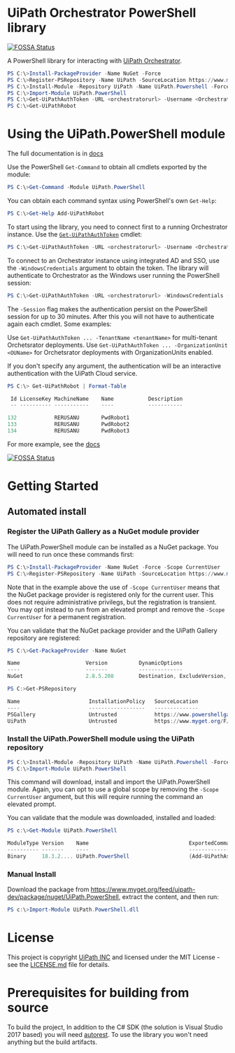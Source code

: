 # UiPath Orchestrator PowerShell library
[![FOSSA Status](https://app.fossa.com/api/projects/git%2Bgithub.com%2FSerubin%2Forchestrator-powershell.svg?type=shield)](https://app.fossa.com/projects/git%2Bgithub.com%2FSerubin%2Forchestrator-powershell?ref=badge_shield)


A PowerShell library for interacting with [UiPath Orchestrator](https://orchestrator.uipath.com/).

```PowerShell
PS C:\>Install-PackageProvider -Name NuGet -Force
PS C:\>Register-PSRepository -Name UiPath -SourceLocation https://www.myget.org/F/uipath-dev/api/v2
PS C:\>Install-Module -Repository UiPath -Name UiPath.Powershell -Force
PS C:\>Import-Module UiPath.PowerShell
PS C:\>Get-UiPathAuthToken -URL <orchestratorurl> -Username <OrchestratorUser> -Password <password> -Session
PS C:\>Get-UiPathRobot
```

# Using the UiPath.PowerShell module

The full documentation is in [docs](docs/Home.md)

Use the PowerShell `Get-Command` to obtain all cmdlets exported by the module:

```PowerShell
PS C:\>Get-Command -Module UiPath.PowerShell
```

You can obtain each command syntax using PowerShell's own `Get-Help`:

```PowerShell
PS C:\>Get-Help Add-UiPathRobot
```

To start using the library, you need to connect first to a running Orchestrator instance. Use the [`Get-UiPathAuthToken`](docs/Get-UiPathAuthToken.md) cmdlet:
```PowerShell
PS C:\>Get-UiPathAuthToken -URL <orchestratorurl> -Username <OrchestratorUser> -Password <password> -Session
```

To connect to an Orchestrator instance using integrated AD and SSO, use the `-WindowsCredentials` argument to obtain the token. The library will authenticate to Orchestrator as the Windows user running the PowerShell session:
```PowerShell
PS C:\>Get-UiPathAuthToken -URL <orchestratorurl> -WindowsCredentials -Session
```

The `-Session` flag makes the authentication persist on the PowerShell session for up to 30 minutes. After this you will not have to authenticate again each cmdlet. Some examples:

Use `Get-UiPathAuthToken ... -TenantName <tenantName>` for multi-tenant Orchetsrator deployments.
Use `Get-UiPathAuthToken ... -OrganizationUnit <OUName>` for Orchetsrator deployments with OrganizationUnits enabled.

If you don't specify any argument, the authentication will be an interactive authentication with the UiPath Cloud service.

```PowerShell
PS C:\> Get-UiPathRobot | Format-Table

 Id LicenseKey MachineName    Name           Description
 -- ---------- -----------    ----           -----------

132            RERUSANU       PwdRobot1
133            RERUSANU       PwdRobot2
134            RERUSANU       PwdRobot3
```

For more example, see the [docs](docs/Home.md)


[![FOSSA Status](https://app.fossa.com/api/projects/git%2Bgithub.com%2FSerubin%2Forchestrator-powershell.svg?type=large)](https://app.fossa.com/projects/git%2Bgithub.com%2FSerubin%2Forchestrator-powershell?ref=badge_large)

# Getting Started

## Automated install

### Register the UiPath Gallery as a NuGet module provider

The UiPath.PowerShell module can be installed as a NuGet package. You will need to run once these commands first:

```PowerShell
PS C:\>Install-PackageProvider -Name NuGet -Force -Scope CurrentUser
PS C:\>Register-PSRepository -Name UiPath -SourceLocation https://www.myget.org/F/uipath-dev/api/v2
```

Note that in the example above the use of `-Scope CurrentUser` means that the NuGet package provider is registered only for the current user. This does not require administrative privilegs, but the registration is transient. You may opt instead to run from an elevated prompt and remove the `-Scope CurrentUser` for a permanent registration.

You can validate that the NuGet package provider and the UiPath Gallery repository are registered:

```PowerShell
PS C:\>Get-PackageProvider -Name NuGet

Name                     Version          DynamicOptions
----                     -------          --------------
NuGet                    2.8.5.208        Destination, ExcludeVersion, Scope, SkipDependencies, Headers, FilterOnTag...

PS C:>Get-PSRepository

Name                      InstallationPolicy   SourceLocation
----                      ------------------   --------------
PSGallery                 Untrusted            https://www.powershellgallery.com/api/v2
UiPath                    Untrusted            https://www.myget.org/F/uipath-dev/api/v2
````

### Install the UiPath.PowerShell module using the UiPath repository

```PowerShell
PS C:\>Install-Module -Repository UiPath -Name UiPath.Powershell -Force  -Scope CurrentUser
PS C:\>Import-Module UiPath.PowerShell
```

This command will download, install and import the UiPath.PowerShell module. Again, you can opt to use a global scope by removing the `-Scope CurrentUser` argument, but this will require running the command an elevated prompt.

You can validate that the module was downloaded, installed and loaded:
```PowerShell
PS c:\>Get-Module UiPath.PowerShell

ModuleType Version    Name                                ExportedCommands
---------- -------    ----                                ----------------
Binary     18.3.2.... UiPath.PowerShell                   {Add-UiPathAsset, Add-UiPathEnvironment, Add-UiPathEnviron...

```

### Manual Install

Download the package from https://www.myget.org/feed/uipath-dev/package/nuget/UiPath.PowerShell, extract the content, and then run:

```PowerShell
PS c:\>Import-Module UiPath.PowerShell.dll
```

# License

This project is copyright [UiPath INC](https://uipath.com) and licensed under the MIT License - see the [LICENSE.md](LICENSE.md) file for details.

# Prerequisites for building from source

To build the project, In addition to the C# SDK (the solution is Visual Studio 2017 based) you will need [autorest](https://github.com/Azure/autorest).
To use the library you won't need anything but the build artifacts.
